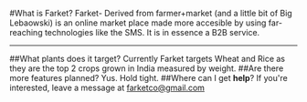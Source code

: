#What is Farket?
Farket- Derived from farmer+market (and a little bit of Big Lebaowski) is an online market place made more accesible by using far-reaching technologies like the SMS. It is in essence a B2B service.
_______
##What plants does it target?
Currently Farket targets Wheat and Rice as they are the top 2 crops grown in India measured by weight.
##Are there more features planned?
Yus. Hold tight.
##Where can I get **help**?
If you're interested, leave a message at farketco@gmail.com

